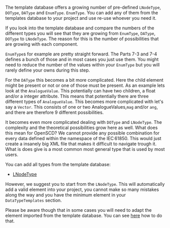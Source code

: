 
The template database offers a growing number of pre-defined `LNodeType`, `DOType`, `DAType` and `EnumType`. `EnumType`. You can add any of them from the templates database to your project and use re-use whoever you need it. 

If you look into the template database and compare the numbers of the different types you will see that they are growing from `EnumType`, `DAType`, `DOType` to `LNodeType`. The reason for this is the number of possibilities that are growing with each component. 

`EnumType`s for example are pretty straight forward. The Parts 7-3 and 7-4 defines a bunch of those and in most cases you just use them. You might need to reduce the number of the values within your `EnumType` but you will rarely define your owns during this step. 

For the `DAType` this becomes a bit more complicated. Here the child element might be present or not or one of those must be present. As an example lets look at the `AnalogueValue`. This potentially can have two children, a float and/or a integer attribute. This means that potentially there are three different types of `AnalogueValue`. This becomes more complicated with let's say a `Vector`. This consists of one or two AnalogueValues,`mag` and/or `ang`, and there are therefore 9 different possibilities. 

It becomes even more complicated dealing with `DOType` and `LNodeType`. The complexity and the theoretical possibilities grow here as well. What does this mean for OpenSCD? We cannot provide any possible combination for every data defined within the namespace of the IEC&#8239;61850. This would just create a insanely big XML file that makes it difficult to navigate trough it. What is does give is a most common most general type that is used by most users. 

You can add all types from the template database:
- [LNodeType](https://github.com/openscd/open-scd/wiki/Add-LNodeType-from-templates)

However, we suggest you to start from the `LNodeType`. This will automatically add a valid element into your project, you cannot make so many mistakes along the way and you have the minimum element in your `DataTypeTemplates` section. 

Please be aware though that in some cases you will need to adapt the element imported from the template database. You can see [here]() how to do that.
